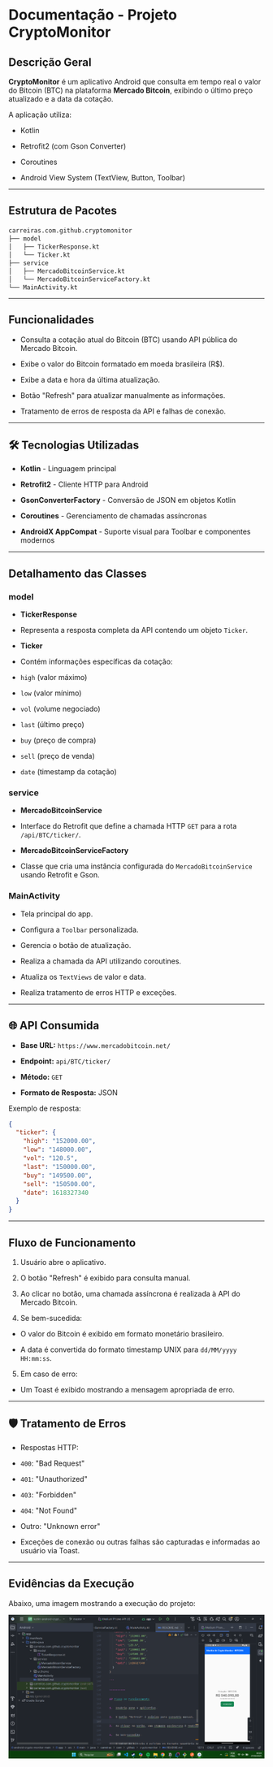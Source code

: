 
#  Documentação - Projeto CryptoMonitor

##  Descrição Geral

**CryptoMonitor** é um aplicativo Android que consulta em tempo real o valor do Bitcoin (BTC) na plataforma **Mercado Bitcoin**, exibindo o último preço atualizado e a data da cotação.

A aplicação utiliza:

-   Kotlin

-   Retrofit2 (com Gson Converter)

-   Coroutines

-   Android View System (TextView, Button, Toolbar)


----------

##  Estrutura de Pacotes

```
carreiras.com.github.cryptomonitor
├── model
│   ├── TickerResponse.kt
│   └── Ticker.kt
├── service
│   ├── MercadoBitcoinService.kt
│   └── MercadoBitcoinServiceFactory.kt
└── MainActivity.kt

```

----------

##  Funcionalidades

-   Consulta a cotação atual do Bitcoin (BTC) usando API pública do Mercado Bitcoin.

-   Exibe o valor do Bitcoin formatado em moeda brasileira (R$).

-   Exibe a data e hora da última atualização.

-   Botão "Refresh" para atualizar manualmente as informações.

-   Tratamento de erros de resposta da API e falhas de conexão.


----------

## 🛠️ Tecnologias Utilizadas

-   **Kotlin** - Linguagem principal

-   **Retrofit2** - Cliente HTTP para Android

-   **GsonConverterFactory** - Conversão de JSON em objetos Kotlin

-   **Coroutines** - Gerenciamento de chamadas assíncronas

-   **AndroidX AppCompat** - Suporte visual para Toolbar e componentes modernos


----------

##  Detalhamento das Classes

### model

-   **TickerResponse**

-   Representa a resposta completa da API contendo um objeto `Ticker`.

-   **Ticker**

-   Contém informações específicas da cotação:

-   `high` (valor máximo)

-   `low` (valor mínimo)

-   `vol` (volume negociado)

-   `last` (último preço)

-   `buy` (preço de compra)

-   `sell` (preço de venda)

-   `date` (timestamp da cotação)


### service

-   **MercadoBitcoinService**

-   Interface do Retrofit que define a chamada HTTP `GET` para a rota `/api/BTC/ticker/`.

-   **MercadoBitcoinServiceFactory**

-   Classe que cria uma instância configurada do `MercadoBitcoinService` usando Retrofit e Gson.


### MainActivity

-   Tela principal do app.

-   Configura a `Toolbar` personalizada.

-   Gerencia o botão de atualização.

-   Realiza a chamada da API utilizando coroutines.

-   Atualiza os `TextViews` de valor e data.

-   Realiza tratamento de erros HTTP e exceções.


----------

## 🌐 API Consumida

-   **Base URL:** `https://www.mercadobitcoin.net/`

-   **Endpoint:** `api/BTC/ticker/`

-   **Método:** `GET`

-   **Formato de Resposta:** JSON


Exemplo de resposta:

```json
{
  "ticker": {
    "high": "152000.00",
    "low": "148000.00",
    "vol": "120.5",
    "last": "150000.00",
    "buy": "149500.00",
    "sell": "150500.00",
    "date": 1618327340
  }
}

```

----------

## Fluxo de Funcionamento

1.  Usuário abre o aplicativo.

2.  O botão "Refresh" é exibido para consulta manual.

3.  Ao clicar no botão, uma chamada assíncrona é realizada à API do Mercado Bitcoin.

4.  Se bem-sucedida:

-   O valor do Bitcoin é exibido em formato monetário brasileiro.

-   A data é convertida do formato timestamp UNIX para `dd/MM/yyyy HH:mm:ss`.

5.  Em caso de erro:

-   Um Toast é exibido mostrando a mensagem apropriada de erro.


----------

## 🛡️ Tratamento de Erros

-   Respostas HTTP:

-   `400`: "Bad Request"

-   `401`: "Unauthorized"

-   `403`: "Forbidden"

-   `404`: "Not Found"

-   Outro: "Unknown error"

-   Exceções de conexão ou outras falhas são capturadas e informadas ao usuário via Toast.


----------
## Evidências da Execução

Abaixo, uma imagem mostrando a execução do projeto:

![Evidência da execução](./evidencia_execucao.png)


  